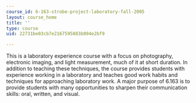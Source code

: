 ```yaml
---
course_id: 6-163-strobe-project-laboratory-fall-2005
layout: course_home
title: ''
type: course
uid: 22731be03cb7e2167595083b094e2bf9

---
```

This is a laboratory experience course with a focus on photography, electronic imaging, and light measurement, much of it at short duration. In addition to teaching these techniques, the course provides students with experience working in a laboratory and teaches good work habits and techniques for approaching laboratory work. A major purpose of 6.163 is to provide students with many opportunities to sharpen their communication skills: oral, written, and visual.

